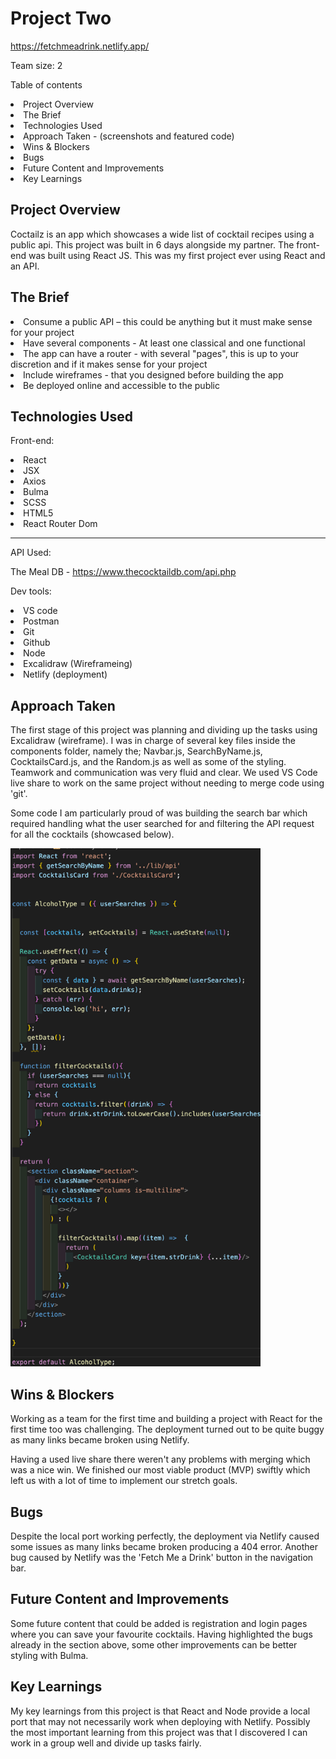 # Project Two

https://fetchmeadrink.netlify.app/

Team size: 2

Table of contents
<li>Project Overview</li>
<li>The Brief</li>
<li>Technologies Used</li>
<li>Approach Taken - (screenshots and featured code)</li>
<li>Wins & Blockers</li>
<li>Bugs</li>
<li>Future Content and Improvements</li>
<li>Key Learnings</li>

## Project Overview

Coctailz is an app which showcases a wide list of cocktail recipes using a public api. This project was built in 6 days alongside my partner. The front-end was built using React JS. This was my first project ever using React and an API.

## The Brief

<li>Consume a public API – this could be anything but it must make sense for your project</li>
<li>Have several components - At least one classical and one functional</li>
<li>The app can have a router - with several "pages", this is up to your discretion and if it makes sense for your project</li>
<li>Include wireframes - that you designed before building the app</li>
<li>Be deployed online and accessible to the public</li>

## Technologies Used

Front-end:
<li>React</li>
<li>JSX</li>
<li>Axios</li>
<li>Bulma</li>
<li>SCSS</li>
<li>HTML5</li>
<li>React Router Dom</li>
<hr>
API Used:

The Meal DB - https://www.thecocktaildb.com/api.php

Dev tools:
<li>VS code</li>
<li>Postman</li>
<li>Git</li>
<li>Github</li>
<li>Node</li>
<li>Excalidraw (Wireframeing)</li>
<li>Netlify (deployment)</li>

## Approach Taken

The first stage of this project was planning and dividing up the tasks using Excalidraw (wireframe). I was in charge of several key files inside the components folder, namely the; Navbar.js, SearchByName.js, CocktailsCard.js, and the Random.js as well as some of the styling. Teamwork and communication was very fluid and clear. We used VS Code live share to work on the same project without needing to merge code using 'git'.

Some code I am particularly proud of was building the search bar which required handling what the user searched for and filtering the API request for all the cocktails (showcased below).

<img src="./screenshotCode.png" alt="drawing" width="400"/>



## Wins & Blockers

Working as a team for the first time and building a project with React for the first time too was challenging. The deployment turned out to be quite buggy as many links became broken using Netlify. 

Having a used live share there weren't any problems with merging which was a nice win. We finished our most viable product (MVP) swiftly which left us with a lot of time to implement our stretch goals.

## Bugs

Despite the local port working perfectly, the deployment via Netlify caused some issues as many links became broken producing a 404 error. Another bug caused by Netlify was the 'Fetch Me a Drink' button in the navigation bar.

## Future Content and Improvements 

Some future content that could be added is registration and login pages where you can save your favourite cocktails. Having highlighted the bugs already in the section above, some other improvements can be better styling with Bulma.  

## Key Learnings

My key learnings from this project is that React and Node provide a local port that may not necessarily work when deploying with Netlify. Possibly the most important learning from this project was that I discovered I can work in a group well and divide up tasks fairly.